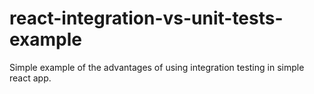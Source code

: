 # react-integration-vs-unit-tests-example

Simple example of the advantages of using integration testing in simple react app.
